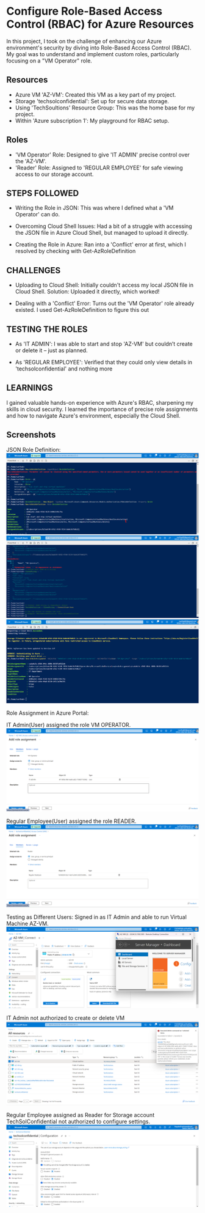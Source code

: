 
# Configure Role-Based Access Control (RBAC) for Azure Resources

In this project, I took on the challenge of enhancing our Azure environment's security by diving into Role-Based Access Control (RBAC). My goal was to understand and implement custom roles, particularly focusing on a "VM Operator" role.


## Resources

- Azure VM 'AZ-VM': Created this VM as a key part of my project.
- Storage 'techsolconfidential': Set up for secure data storage.
- Using 'TechSoultions' Resource Group: This was the home base for my project.
- Within 'Azure subscription 1': My playground for RBAC setup.

## Roles

- 'VM Operator' Role: Designed to give 'IT ADMIN' precise control over the 'AZ-VM'.
- 'Reader' Role: Assigned to 'REGULAR EMPLOYEE' for safe viewing access to our storage account.
## STEPS FOLLOWED

- Writing the Role in JSON: This was where I defined what a 'VM Operator' can do.

- Overcoming Cloud Shell Issues: Had a bit of a struggle with accessing the JSON file in Azure Cloud Shell, but managed to upload it directly.

- Creating the Role in Azure: Ran into a 'Conflict' error at first, which I resolved by checking with Get-AzRoleDefinition
## CHALLENGES

- Uploading to Cloud Shell: Initially couldn't access my local JSON file in Cloud Shell. Solution: Uploaded it directly, which worked!

- Dealing with a 'Conflict' Error: Turns out the 'VM Operator' role already existed. I used Get-AzRoleDefinition to figure this out
## TESTING THE ROLES

- As 'IT ADMIN': I was able to start and stop 'AZ-VM' but couldn’t create or delete it – just as planned.

- As 'REGULAR EMPLOYEE': Verified that they could only view details in 'techsolconfidential' and nothing more
## LEARNINGS

I gained valuable hands-on experience with Azure's RBAC, sharpening my skills in cloud security. I learned the importance of precise role assignments and how to navigate Azure's environment, especially the Cloud Shell.
## Screenshots

JSON Role Definition:
![App Screenshot](https://github.com/SarthakRana007/Azure-AD-Identity-Management/blob/d7f6d59106ff5eef770efc16feb513c926413d39/RBAC-Configuration/Screenshots/1.png)
![App Screenshot](https://github.com/SarthakRana007/Azure-AD-Identity-Management/blob/d7f6d59106ff5eef770efc16feb513c926413d39/RBAC-Configuration/Screenshots/1.1.png)
![App Screenshot](https://github.com/SarthakRana007/Azure-AD-Identity-Management/blob/d7f6d59106ff5eef770efc16feb513c926413d39/RBAC-Configuration/Screenshots/1.2.png)

Role Assignment in Azure Portal:

IT Admin(User) assigned the role VM OPERATOR.
![App Screenshot](https://github.com/SarthakRana007/Azure-AD-Identity-Management/blob/d7f6d59106ff5eef770efc16feb513c926413d39/RBAC-Configuration/Screenshots/2.png)

Regular Employee(User) assigned the role READER.
![App Screenshot](https://github.com/SarthakRana007/Azure-AD-Identity-Management/blob/d7f6d59106ff5eef770efc16feb513c926413d39/RBAC-Configuration/Screenshots/3.png)


Testing as Different Users:
Signed in as IT Admin and able to run Virtual Machine AZ-VM.
![App Screenshot](https://github.com/SarthakRana007/Azure-AD-Identity-Management/blob/e800ca55828da9d887b3158a0627dfd0c155b84d/RBAC-Configuration/Screenshots/4.png)

IT Admin not authorized to create or delete VM
![App Screenshot](https://github.com/SarthakRana007/Azure-AD-Identity-Management/blob/e800ca55828da9d887b3158a0627dfd0c155b84d/RBAC-Configuration/Screenshots/5.png)

Regular Employee assigned as Reader for Storage account TechSolConfidential not authorized to configure settings.
![App Screenshot](https://github.com/SarthakRana007/Azure-AD-Identity-Management/blob/e800ca55828da9d887b3158a0627dfd0c155b84d/RBAC-Configuration/Screenshots/6.png)


